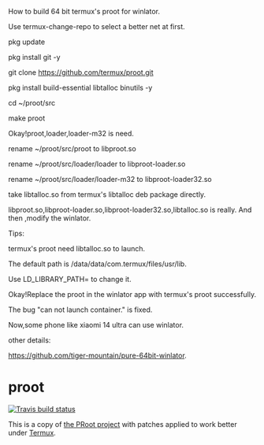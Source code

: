 How to build 64 bit termux's proot for winlator.

Use termux-change-repo to select a better net at first.

pkg update

pkg install git -y

git clone https://github.com/termux/proot.git

pkg install build-essential libtalloc binutils -y

cd ~/proot/src

make proot

Okay!proot,loader,loader-m32 is need.

rename ~/proot/src/proot to libproot.so

rename ~/proot/src/loader/loader to libproot-loader.so

rename ~/proot/src/loader/loader-m32 to libproot-loader32.so

take libtalloc.so from termux's libtalloc deb package directly.

libproot.so,libproot-loader.so,libproot-loader32.so,libtalloc.so is really.
And then ,modify the winlator.

Tips:

termux's proot need libtalloc.so to launch. 

The default path is /data/data/com.termux/files/usr/lib.

Use LD_LIBRARY_PATH= to change it.

Okay!Replace the proot in the winlator app with termux's proot successfully.

The bug "can not launch container." is fixed.

Now,some phone like xiaomi 14 ultra can use winlator.

other details:

https://github.com/tiger-mountain/pure-64bit-winlator.

proot
=====
[![Travis build status](https://travis-ci.org/termux/proot.svg?branch=master)](https://travis-ci.org/termux/proot)

This is a copy of [the PRoot project](https://github.com/proot-me/PRoot/) with patches applied to work better under [Termux](https://termux.com).
